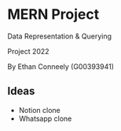 # MERN Project

Data Representation & Querying

Project 2022

By Ethan Conneely (G00393941)

## Ideas

- Notion clone
- Whatsapp clone
